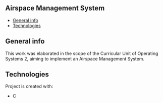## Airspace Management System
* [General info](#general-info)
* [Technologies](#technologies)

## General info
This work was elaborated in the scope of the Curricular Unit of Operating Systems 2, aiming to implement an Airspace Management System.
	
  
## Technologies
Project is created with:
* C

